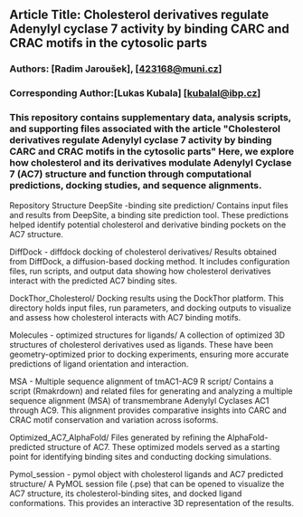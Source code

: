 ## Article Title: Cholesterol derivatives regulate Adenylyl cyclase 7 activity by binding CARC and CRAC motifs in the cytosolic parts

### Authors: [Radim Jaroušek], [423168@muni.cz]

### Corresponding Author:[Lukas Kubala] [kubalal@ibp.cz]

### This repository contains supplementary data, analysis scripts, and supporting files associated with the article "Cholesterol derivatives regulate Adenylyl cyclase 7 activity by binding CARC and CRAC motifs in the cytosolic parts" Here, we explore how cholesterol and its derivatives modulate Adenylyl Cyclase 7 (AC7) structure and function through computational predictions, docking studies, and sequence alignments.

Repository Structure
DeepSite -binding site prediction/
Contains input files and results from DeepSite, a binding site prediction tool. These predictions helped identify potential cholesterol and derivative binding pockets on the AC7 structure.

DiffDock - diffdock docking of cholesterol derivatives/
Results obtained from DiffDock, a diffusion-based docking method. It includes configuration files, run scripts, and output data showing how cholesterol derivatives interact with the predicted AC7 binding sites.

DockThor_Cholesterol/
Docking results using the DockThor platform. This directory holds input files, run parameters, and docking outputs to visualize and assess how cholesterol interacts with AC7 binding motifs.

Molecules - optimized structures for ligands/
A collection of optimized 3D structures of cholesterol derivatives used as ligands. These have been geometry-optimized prior to docking experiments, ensuring more accurate predictions of ligand orientation and interaction.

MSA - Multiple sequence alignment of tmAC1-AC9 R script/
Contains a script (Rmakrdown) and related files for generating and analyzing a multiple sequence alignment (MSA) of transmembrane Adenylyl Cyclases AC1 through AC9. This alignment provides comparative insights into CARC and CRAC motif conservation and variation across isoforms.

Optimized_AC7_AlphaFold/
Files generated by refining the AlphaFold-predicted structure of AC7. These optimized models served as a starting point for identifying binding sites and conducting docking simulations.

Pymol_session - pymol object with cholesterol ligands and AC7 predicted structure/
A PyMOL session file (.pse) that can be opened to visualize the AC7 structure, its cholesterol-binding sites, and docked ligand conformations. This provides an interactive 3D representation of the results.
